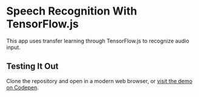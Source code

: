 # Speech Recognition With TensorFlow.js

This app uses transfer learning through TensorFlow.js to recognize audio input.

## Testing It Out

Clone the repository and open in a modern web browser, or [visit the demo on Codepen](https://cdpn.io/Wildtype/debug/gOpgXOp/gareYzKddvYr).
